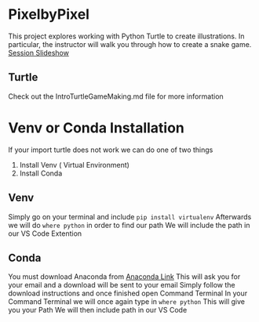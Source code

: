 # PixelbyPixel
This project explores working with Python Turtle to create illustrations. In particular, the instructor will walk you through how to create a snake game. 
[Session Slideshow](https://docs.google.com/presentation/d/1crGjLQfiGPgkb1KX-RQ8up60FhHkR7VltnIl4S9vC60/edit#slide=id.g6edfa80311_0_1506)

## Turtle
Check out the IntroTurtleGameMaking.md file for more information

# Venv or Conda Installation
If your import turtle does not work we can do one of two things 

1. Install Venv ( Virtual Environment)
2. Install Conda

## Venv

Simply go on your terminal and include `pip install virtualenv`
Afterwards we will do `where python` in order to find our path 
We will include the path in our VS Code Extention 

## Conda

You must download Anaconda from
[Anaconda Link](https://docs.anaconda.com/anaconda/install/)
This will ask you for your email and a download will be sent to your email
Simply follow the download instructions and once finished open Command Terminal
In your Command Terminal we will once again type in `where python`
This will give you your Path
We will then include path in our VS Code
